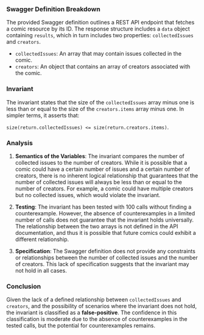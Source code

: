 ### Swagger Definition Breakdown
The provided Swagger definition outlines a REST API endpoint that fetches a comic resource by its ID. The response structure includes a `data` object containing `results`, which in turn includes two properties: `collectedIssues` and `creators`. 

- `collectedIssues`: An array that may contain issues collected in the comic.
- `creators`: An object that contains an array of creators associated with the comic.

### Invariant
The invariant states that the size of the `collectedIssues` array minus one is less than or equal to the size of the `creators.items` array minus one. In simpler terms, it asserts that:

`size(return.collectedIssues) <= size(return.creators.items)`.

### Analysis
1. **Semantics of the Variables**: The invariant compares the number of collected issues to the number of creators. While it is possible that a comic could have a certain number of issues and a certain number of creators, there is no inherent logical relationship that guarantees that the number of collected issues will always be less than or equal to the number of creators. For example, a comic could have multiple creators but no collected issues, which would violate the invariant.

2. **Testing**: The invariant has been tested with 100 calls without finding a counterexample. However, the absence of counterexamples in a limited number of calls does not guarantee that the invariant holds universally. The relationship between the two arrays is not defined in the API documentation, and thus it is possible that future comics could exhibit a different relationship.

3. **Specification**: The Swagger definition does not provide any constraints or relationships between the number of collected issues and the number of creators. This lack of specification suggests that the invariant may not hold in all cases.

### Conclusion
Given the lack of a defined relationship between `collectedIssues` and `creators`, and the possibility of scenarios where the invariant does not hold, the invariant is classified as a **false-positive**. The confidence in this classification is moderate due to the absence of counterexamples in the tested calls, but the potential for counterexamples remains.
